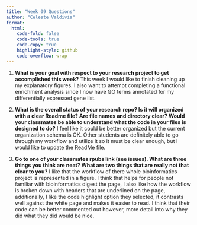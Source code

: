 ```yaml
---
title: "Week 09 Questions"
author: "Celeste Valdivia"
format:
  html:
    code-fold: false
    code-tools: true
    code-copy: true
    highlight-style: github
    code-overflow: wrap
---
```


1. **What is your goal with respect to your research project to get accomplished this week?**
This week I would like to finish cleaning up my explanatory figures. I also want to attempt completing a functional enrichment analysis since I now have GO terms annotated for my differentially expressed gene list.

2. **What is the overall status of your research repo? Is it will organized with a clear Readme file? Are file names and directory clear? Would your classmates be able to understand what the code in your files is designed to do?**
I feel like it could be better organized but the current organization schema is OK. Other students are definitely able to go through my workflow and utilize it so it must be clear enough, but I would like to update the ReadMe file.

3. **Go to one of your classmates rpubs link (see issues). What are three things you think are neat? What are two things that are really not that clear to you?**
I like that the workflow of there whole bioinformatics project is represented in a figure. I think that helps for people not familiar with bioinformatics digest the page, I also like how the workflow is broken down with headers that are underlined on the page, additionally, I like the code highlight option they selected, it contrasts well against the white page and makes it easier to read. I think that their code can be better commented out however, more detail into why they did what they did would be nice. 